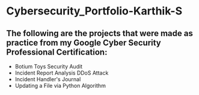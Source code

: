 # Cybersecurity_Portfolio-Karthik-S

## The following are the projects that were made as practice from my Google Cyber Security Professional Certification:

- Botium Toys Security Audit
- Incident Report Analysis DDoS Attack
- Incident Handler's Journal
- Updating a File via Python Algorithm
